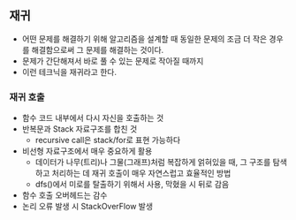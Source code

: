 ## 재귀

- 어떤 문제를 해결하기 위해 알고리즘을 설계할 때 동일한 문제의 조금 더 작은 경우를 해결함으로써 그 문제를 해결하는 것이다. 
- 문제가 간단해져서 바로 풀 수 있는 문제로 작아질 때까지
- 이런 테크닉을 재귀라고 한다.

### 재귀 호출

- 함수 코드 내부에서 다시 자신을 호출하는 것
- 반복문과 Stack 자료구조를 합친 것
  - recursive call은 stack/for로 표현 가능하다
- 비선형 자료구조에서 매우 중요하게 활용
  - 데이터가 나무(트리)나 그물(그래프)처럼 복잡하게 얽혀있을 때, 그 구조를 탐색하고 처리하는 데 재귀 호출이 매우 자연스럽고 효율적인 방법
  - dfs()에서 미로를 탈출하기 위해서 사용, 막혔을 시 뒤로 감음
- 함수 호출 오버헤드는 감수
- 논리 오류 발생 시 StackOverFlow 발생